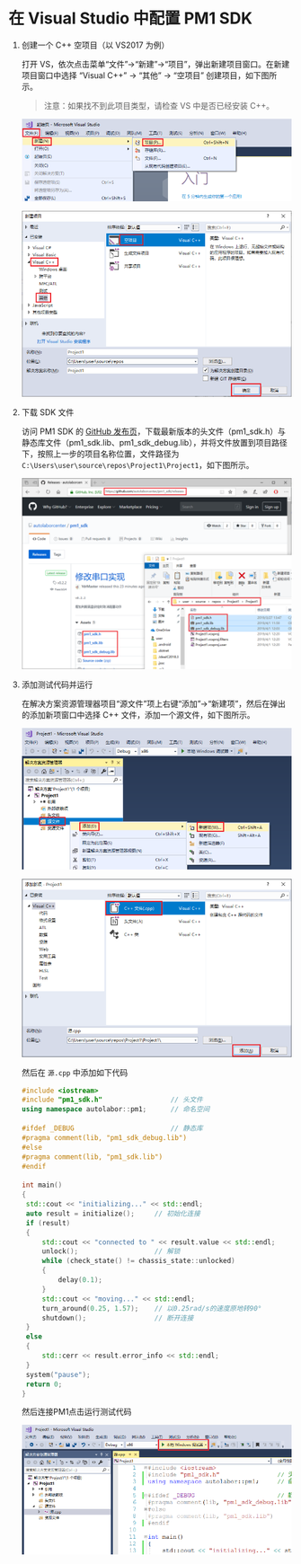 # 在 Visual Studio 中配置 PM1 SDK

1. 创建一个 C++ 空项目（以 VS2017 为例）

   打开 VS，依次点击菜单“文件”->“新建”->“项目”，弹出新建项目窗口。在新建项目窗口中选择 “Visual C++” -> “其他” -> “空项目” 创建项目，如下图所示。

   > 注意：如果找不到此项目类型，请检查 VS 中是否已经安装 C++。

   ![](imgs/create.png)

   ![](imgs/create1.png)

2. 下载 SDK 文件

   访问 PM1 SDK 的 [GitHub 发布页](https://github.com/autolaborcenter/pm1_sdk/releases)，下载最新版本的头文件（pm1_sdk.h）与静态库文件（pm1_sdk.lib、pm1_sdk_debug.lib），并将文件放置到项目路径下，按照上一步的项目名称位置，文件路径为 `C:\Users\user\source\repos\Project1\Project1`，如下图所示。

   ![](imgs/download.png)

3. 添加测试代码并运行

   在解决方案资源管理器项目“源文件”项上右键“添加”->“新建项”，然后在弹出的添加新项窗口中选择 C++ 文件，添加一个源文件，如下图所示。

   ![](imgs/add.png)

   ![](imgs/add1.png)

   然后在 `源.cpp` 中添加如下代码

   ```c++
   #include <iostream>
   #include "pm1_sdk.h"                 // 头文件
   using namespace autolabor::pm1;      // 命名空间

   #ifdef _DEBUG                        // 静态库
   #pragma comment(lib, "pm1_sdk_debug.lib")
   #else
   #pragma comment(lib, "pm1_sdk.lib")
   #endif

   int main()
   {
   	std::cout << "initializing..." << std::endl;
   	auto result = initialize();     // 初始化连接
   	if (result)
   	{
   	    std::cout << "connected to " << result.value << std::endl;
   	    unlock();                   // 解锁
   	    while (check_state() != chassis_state::unlocked)
   	    {
   	        delay(0.1);
   	    }
   	    std::cout << "moving..." << std::endl;
   	    turn_around(0.25, 1.57);    // 以0.25rad/s的速度原地转90°
   	    shutdown();                 // 断开连接
   	}
   	else
   	{
   	    std::cerr << result.error_info << std::endl;
   	}
   	system("pause");
   	return 0;
   }
   ```

   然后连接PM1点击运行测试代码

   ![](imgs/run.png)
